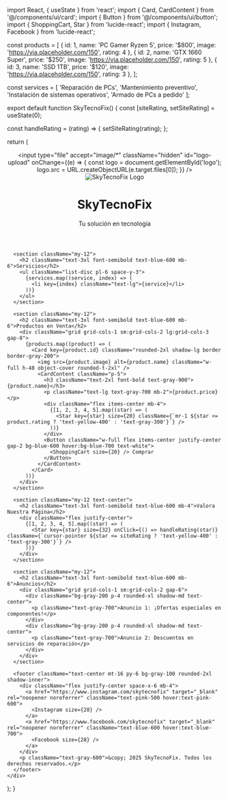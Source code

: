 import React, { useState } from 'react';
import { Card, CardContent } from '@/components/ui/card';
import { Button } from '@/components/ui/button';
import { ShoppingCart, Star } from 'lucide-react';
import { Instagram, Facebook } from 'lucide-react';

const products = [
  { id: 1, name: 'PC Gamer Ryzen 5', price: '$800', image: 'https://via.placeholder.com/150', rating: 4 },
  { id: 2, name: 'GTX 1660 Super', price: '$250', image: 'https://via.placeholder.com/150', rating: 5 },
  { id: 3, name: 'SSD 1TB', price: '$120', image: 'https://via.placeholder.com/150', rating: 3 },
];

const services = [
  'Reparación de PCs',
  'Mantenimiento preventivo',
  'Instalación de sistemas operativos',
  'Armado de PCs a pedido'
];

export default function SkyTecnoFix() {
  const [siteRating, setSiteRating] = useState(0);

  const handleRating = (rating) => {
    setSiteRating(rating);
  };

  return (
    <div className="min-h-screen bg-white p-6 text-gray-800">
      <header className="flex items-center justify-between py-8 bg-gradient-to-r from-blue-500 to-purple-600 text-white rounded-2xl shadow-lg px-6">
        <input type="file" accept="image/*" className="hidden" id="logo-upload" onChange={(e) => {
          const logo = document.getElementById('logo');
          logo.src = URL.createObjectURL(e.target.files[0]);
        }} />
        <label htmlFor="logo-upload" className="cursor-pointer">
          <img id="logo" src="https://via.placeholder.com/100x50" alt="SkyTecnoFix Logo" className="h-12 rounded-md" />
        </label>
        <h1 className="text-5xl font-extrabold">SkyTecnoFix</h1>
        <p className="text-xl mt-2 hidden md:block">Tu solución en tecnología</p>
      </header>

      <section className="my-12">
        <h2 className="text-3xl font-semibold text-blue-600 mb-6">Servicios</h2>
        <ul className="list-disc pl-6 space-y-3">
          {services.map((service, index) => (
            <li key={index} className="text-lg">{service}</li>
          ))}
        </ul>
      </section>

      <section className="my-12">
        <h2 className="text-3xl font-semibold text-blue-600 mb-6">Productos en Venta</h2>
        <div className="grid grid-cols-1 sm:grid-cols-2 lg:grid-cols-3 gap-8">
          {products.map((product) => (
            <Card key={product.id} className="rounded-2xl shadow-lg border border-gray-200">
              <img src={product.image} alt={product.name} className="w-full h-48 object-cover rounded-t-2xl" />
              <CardContent className="p-5">
                <h3 className="text-2xl font-bold text-gray-900">{product.name}</h3>
                <p className="text-lg text-gray-700 mb-2">{product.price}</p>
                <div className="flex items-center mb-4">
                  {[1, 2, 3, 4, 5].map((star) => (
                    <Star key={star} size={20} className={`mr-1 ${star <= product.rating ? 'text-yellow-400' : 'text-gray-300'}`} />
                  ))}
                </div>
                <Button className="w-full flex items-center justify-center gap-2 bg-blue-600 hover:bg-blue-700 text-white">
                  <ShoppingCart size={20} /> Comprar
                </Button>
              </CardContent>
            </Card>
          ))}
        </div>
      </section>

      <section className="my-12 text-center">
        <h2 className="text-3xl font-semibold text-blue-600 mb-4">Valora Nuestra Página</h2>
        <div className="flex justify-center">
          {[1, 2, 3, 4, 5].map((star) => (
            <Star key={star} size={32} onClick={() => handleRating(star)} className={`cursor-pointer ${star <= siteRating ? 'text-yellow-400' : 'text-gray-300'}`} />
          ))}
        </div>
      </section>

      <section className="my-12">
        <h2 className="text-3xl font-semibold text-blue-600 mb-6">Anuncios</h2>
        <div className="grid grid-cols-1 sm:grid-cols-2 gap-6">
          <div className="bg-gray-200 p-4 rounded-xl shadow-md text-center">
            <p className="text-gray-700">Anuncio 1: ¡Ofertas especiales en componentes!</p>
          </div>
          <div className="bg-gray-200 p-4 rounded-xl shadow-md text-center">
            <p className="text-gray-700">Anuncio 2: Descuentos en servicios de reparación</p>
          </div>
        </div>
      </section>

      <footer className="text-center mt-16 py-6 bg-gray-100 rounded-2xl shadow-inner">
        <div className="flex justify-center space-x-6 mb-4">
          <a href="https://www.instagram.com/skytecnofix" target="_blank" rel="noopener noreferrer" className="text-pink-500 hover:text-pink-600">
            <Instagram size={28} />
          </a>
          <a href="https://www.facebook.com/skytecnofix" target="_blank" rel="noopener noreferrer" className="text-blue-600 hover:text-blue-700">
            <Facebook size={28} />
          </a>
        </div>
        <p className="text-gray-600">&copy; 2025 SkyTecnoFix. Todos los derechos reservados.</p>
      </footer>
    </div>
  );
}
